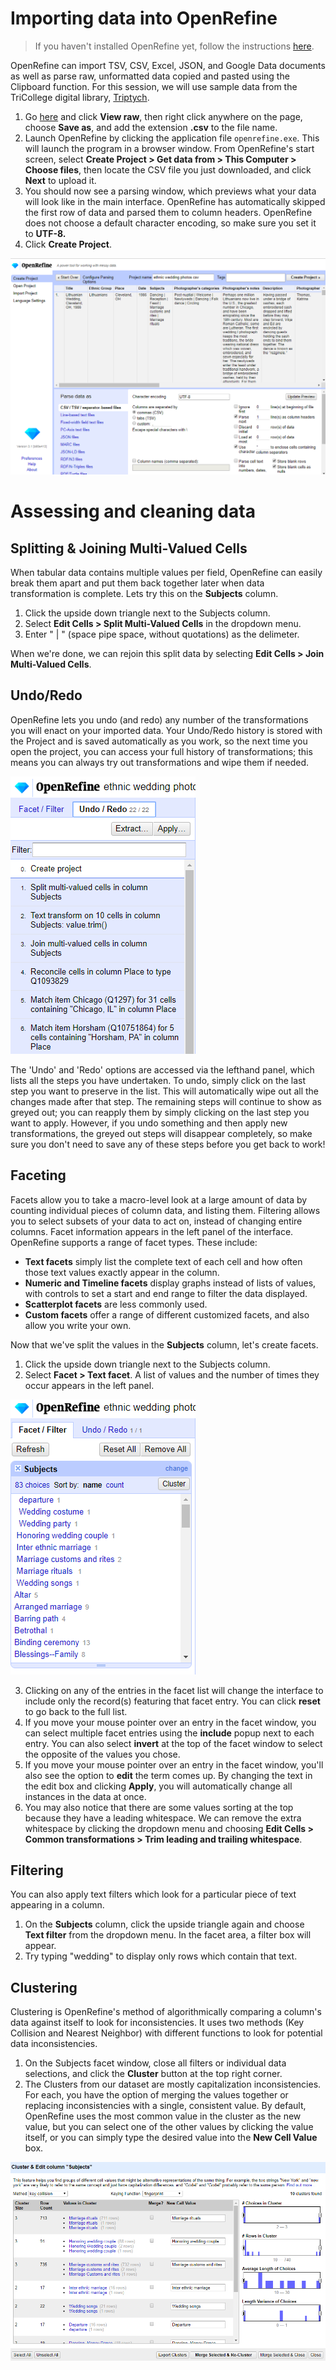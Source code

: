 # Importing data into OpenRefine

> If you haven't installed OpenRefine yet, follow the instructions [here](/installation/README.md).

OpenRefine can import TSV, CSV, Excel, JSON, and Google Data documents as well as parse raw, unformatted data copied and pasted using the Clipboard function. For this session, we will use sample data from the TriCollege digital library, [Triptych](http://triptych.brynmawr.edu/cdm/landingpage/collection/BMC_Weddings). 

1. Go [here](/data/ethnic-wedding-photos.csv) and click **View raw**, then right click anywhere on the page, choose **Save as**, and add the extension **.csv** to the file name.
2. Launch OpenRefine by clicking the application file `openrefine.exe`. This will launch the program in a browser window. From OpenRefine's start screen, select **Create Project > Get data from > This Computer > Choose files**, then locate the CSV file you just downloaded, and click **Next** to upload it.
3. You should now see a parsing window, which previews what your data will look like in the main interface. OpenRefine has automatically skipped the first row of data and parsed them to column headers. OpenRefine does not choose a default character encoding, so make sure you set it to **UTF-8.**
4. Click **Create Project**.

![OR Preview](/images/OR-preview-window.png)

# Assessing and cleaning data

## Splitting & Joining Multi-Valued Cells

When tabular data contains multiple values per field, OpenRefine can easily break them apart and put them back together later when data transformation is complete. Lets try this on the **Subjects** column.

1. Click the upside down triangle next to the Subjects column. 
2. Select **Edit Cells > Split Multi-Valued Cells** in the dropdown menu.
3. Enter " | " (space pipe space, without quotations) as the delimeter.

When we're done, we can rejoin this split data by selecting **Edit Cells > Join Multi-Valued Cells**.

## Undo/Redo

OpenRefine lets you undo (and redo) any number of the transformations you will enact on your imported data. Your Undo/Redo history is stored with the Project and is saved automatically as you work, so the next time you open the project, you can access your full history of transformations; this means you can always try out transformations and wipe them if needed.

![Undo Redo](/images/undo-redo.PNG)

The 'Undo' and 'Redo' options are accessed via the lefthand panel, which lists all the steps you have undertaken. To undo, simply click on the last step you want to preserve in the list. This will automatically wipe out all the changes made after that step. The remaining steps will continue to show as greyed out; you can reapply them by simply clicking on the last step you want to apply. However, if you undo something and then apply new transformations, the greyed out steps will disappear completely, so make sure you don't need to save any of these steps before you get back to work!

## Faceting

Facets allow you to take a macro-level look at a large amount of data by counting individual pieces of column data, and listing them. Filtering allows you to select subsets of your data to act on, instead of changing entire columns. Facet information appears in the left panel of the interface. OpenRefine supports a range of facet types. These include:

- **Text facets** simply list the complete text of each cell and how often those text values exactly appear in the column.
- **Numeric and Timeline facets** display graphs instead of lists of values, with controls to set a start and end range to filter the data displayed.
- **Scatterplot facets** are less commonly used.
- **Custom facets** offer a range of different customized facets, and also allow you write your own.

Now that we've split the values in the **Subjects** column, let's create facets.

1. Click the upside down triangle next to the Subjects column.
2. Select **Facet > Text facet**. A list of values and the number of times they occur appears in the left panel.

![Subject Facets](/images/subjects-facet.PNG)

3. Clicking on any of the entries in the facet list will change the interface to include only the record(s) featuring that facet entry. You can click **reset** to go back to the full list. 
4. If you move your mouse pointer over an entry in the facet window, you can select multiple facet entries using the **include** popup next to each entry. You can also select **invert** at the top of the facet window to select the opposite of the values you chose.
5. If you move your mouse pointer over an entry in the facet window, you'll also see the option to **edit** the term comes up. By changing the text in the edit box and clicking **Apply**, you will automatically change all instances in the data at once.
6. You may also notice that there are some values sorting at the top because they have a leading whitespace. We can remove the extra whitespace by clicking the dropdown menu and choosing **Edit Cells > Common transformations > Trim leading and trailing whitespace**.

## Filtering

You can also apply text filters which look for a particular piece of text appearing in a column. 

1. On the **Subjects** column, click the upside triangle again and choose **Text filter** from the dropdown menu. In the facet area, a filter box will appear. 
2. Try typing "wedding" to display only rows which contain that text.

## Clustering

Clustering is OpenRefine's method of algorithmically comparing a column's data against itself to look for inconsistencies. It uses two methods (Key Collision and Nearest Neighbor) with different functions to look for potential data inconsistencies.

1. On the Subjects facet window, close all filters or individual data selections, and click the **Cluster** button at the top right corner.
2. The Clusters from our dataset are mostly capitalization inconsistencies. For each, you have the option of merging the values together or replacing inconsistencies with a single, consistent value. By default, OpenRefine uses the most common value in the cluster as the new value, but you can select one of the other values by clicking the value itself, or you can simply type the desired value into the **New Cell Value** box.

![Clustering](/images/clustering.PNG)
